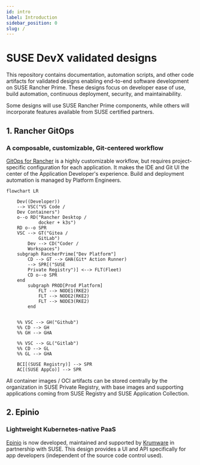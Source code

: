 ```yaml
---
id: intro
label: Introduction
sidebar_position: 0
slug: /
---
```


# SUSE DevX validated designs

This repository contains documentation, automation scripts, and other code
artifacts for validated designs enabling end-to-end software development on SUSE
Rancher Prime. These designs focus on developer ease of use, build automation,
continuous deployment, security, and maintainability.

Some designs will use SUSE Rancher Prime components, while others will
incorporate features available from SUSE certified partners.

## 1. Rancher GitOps 

### A composable, customizable, Git-centered workflow

[GitOps for Rancher](gitops-overview.md) is a highly customizable
workflow, but requires project-specific configuration for each application. It
makes the IDE and Git UI the center of the Application Developer's experience.
Build and deployment automation is managed by Platform Engineers.

```mermaid
flowchart LR

    Dev((Developer))
    --> VSC("VS Code /
    Dev Containers") 
    o--o RD("Rancher Desktop / 
            docker + k3s")
    RD o--o SPR
    VSC --> GT("Gitea /
            GitLab")
        Dev --> CD("Coder /
        Workspaces") 
    subgraph RancherPrime["Dev Platform"]
        CD --> GT --> GHA(Git* Action Runner)
        --> SPR[("SUSE 
        Private Registry")] <--> FLT(Fleet)
        CD o--o SPR
    end
        subgraph PROD[Prod Platform]
            FLT --> NODE1(RKE2)
            FLT --> NODE2(RKE2)
            FLT --> NODE3(RKE2)
        end


    %% VSC --> GH("Github")
    %% CD --> GH
    %% GH --> GHA

    %% VSC --> GL("Gitlab")
    %% CD --> GL
    %% GL --> GHA

    BCI[(SUSE Registry)] --> SPR
    AC[(SUSE AppCo)] --> SPR
```

All container images / OCI artifacts can be stored centrally by the organization
in SUSE Private Registry, with base images and supporting applications coming
from SUSE Registry and SUSE Application Collection.

## 2. Epinio 

### Lightweight Kubernetes-native PaaS

[Epinio](https://epinio.io/) is now developed, maintained and supported by
[Krumware](https://www.krum.io) in partnership with SUSE. This design provides a UI
and API specifically for app developers (independent of the source code control
used).
